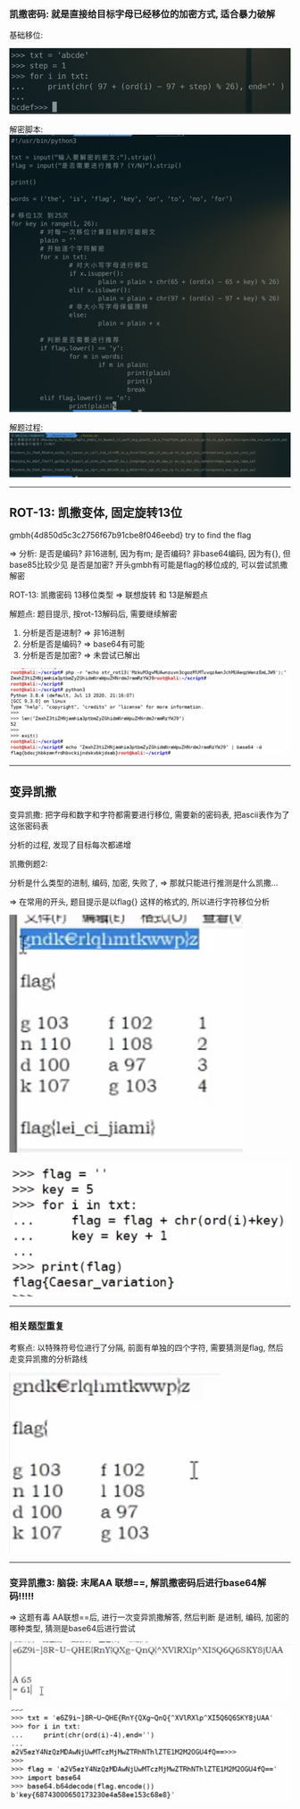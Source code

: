 ### 凯撒密码: 就是直接给目标字母已经移位的加密方式, 适合暴力破解

基础移位:

![基础移位](https://github.com/rao2701482/CTF-CRPYTO-PART/blob/main/%E5%9B%BE%E7%89%87%E8%B5%84%E6%96%99/%E5%87%AF%E6%92%92%E5%AF%86%E7%A0%81%E5%9F%BA%E7%A1%80%E7%A7%BB%E4%BD%8D.png)


解密脚本:
![解密脚本](https://github.com/rao2701482/CTF-CRPYTO-PART/blob/main/%E5%9B%BE%E7%89%87%E8%B5%84%E6%96%99/%E5%87%AF%E6%92%92%E8%A7%A3%E5%AF%86%E8%84%9A%E6%9C%AC.png)


解题过程:
![解题过程](https://github.com/rao2701482/CTF-CRPYTO-PART/blob/main/%E5%9B%BE%E7%89%87%E8%B5%84%E6%96%99/%E5%87%AF%E6%92%92%E8%A7%A3%E5%AF%86%E8%84%9A%E6%9C%AC%E8%A7%A3%E9%A2%98.png)

---

## ROT-13: 凯撒变体, 固定旋转13位

gmbh{4d850d5c3c2756f67b91cbe8f046eebd} try to find the flag

=> 分析: 是否是编码?  非16进制, 因为有m;
		是否编码? 非base64编码, 因为有{}, 但base85比较少见
		是否是加密? 开头gmbh有可能是flag的移位成的, 可以尝试凯撒解密

ROT-13: 凯撒密码 13移位类型 => 联想旋转 和 13是解题点 


解题点: 题目提示, 按rot-13解码后, 需要继续解密
1. 分析是否是进制? => 非16进制
2. 分析是否是编码? => base64有可能
3. 分析是否是加密? => 未尝试已解出


![ROT-13](https://github.com/rao2701482/CTF-CRPYTO-PART/blob/main/%E5%9B%BE%E7%89%87%E8%B5%84%E6%96%99/rot-13%E4%B8%8Ebase64.png)


----

## 变异凯撒

变异凯撒: 把字母和数字和字符都需要进行移位, 需要新的密码表, 把ascii表作为了这张密码表

分析的过程, 发现了目标每次都递增

凯撒例题2: 

分析是什么类型的进制, 编码, 加密, 失败了,  => 那就只能进行推测是什么凯撒...

=> 在常用的开头, 题目提示是以flag{} 这样的格式的, 所以进行字符移位分析

![变异凯撒](https://github.com/rao2701482/CTF-CRPYTO-PART/blob/main/%E5%9B%BE%E7%89%87%E8%B5%84%E6%96%99/%E5%8F%98%E5%BC%82%E5%87%AF%E6%92%92%E8%A7%A3%E7%AD%94.png)

![变异凯撒解答](https://github.com/rao2701482/CTF-CRPYTO-PART/blob/main/%E5%9B%BE%E7%89%87%E8%B5%84%E6%96%99/%E5%8F%98%E5%BC%82%E5%87%AF%E6%92%921%E8%A7%A3%E7%AD%94.png)

---

### 相关题型重复

考察点: 以特殊符号位进行了分隔, 前面有单独的四个字符, 需要猜测是flag, 然后走变异凯撒的分析路线

![题目2](https://github.com/rao2701482/CTF-CRPYTO-PART/blob/main/%E5%9B%BE%E7%89%87%E8%B5%84%E6%96%99/%E5%8F%98%E5%BC%82%E5%87%AF%E6%92%92%E9%A2%98%E7%9B%AE2.png)

---

### 变异凯撒3: 脑袋: 末尾AA 联想==, 解凯撒密码后进行base64解码!!!!!

=> 这题有毒
AA联想==后, 进行一次变异凯撒解答, 然后判断 是进制, 编码, 加密的哪种类型, 猜测是base64后进行尝试

![脑洞](https://github.com/rao2701482/CTF-CRPYTO-PART/blob/main/%E5%9B%BE%E7%89%87%E8%B5%84%E6%96%99/%E5%8F%98%E5%BC%82%E5%87%AF%E6%92%923%E8%84%91%E6%B4%9E%E9%A2%98.png)

![脑洞](https://github.com/rao2701482/CTF-CRPYTO-PART/blob/main/%E5%9B%BE%E7%89%87%E8%B5%84%E6%96%99/%E5%8F%98%E5%BC%82%E5%87%AF%E6%92%923%E8%A7%A3%E7%AD%94.png)
